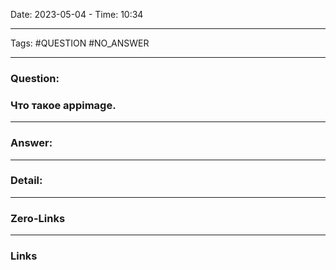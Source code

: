 Date: 2023-05-04 - Time: 10:34
___
Tags: #QUESTION #NO_ANSWER
___
### Question:
### Что такое appimage.
___
### Answer:

___
### Detail:

___
### Zero-Links

___
### Links
